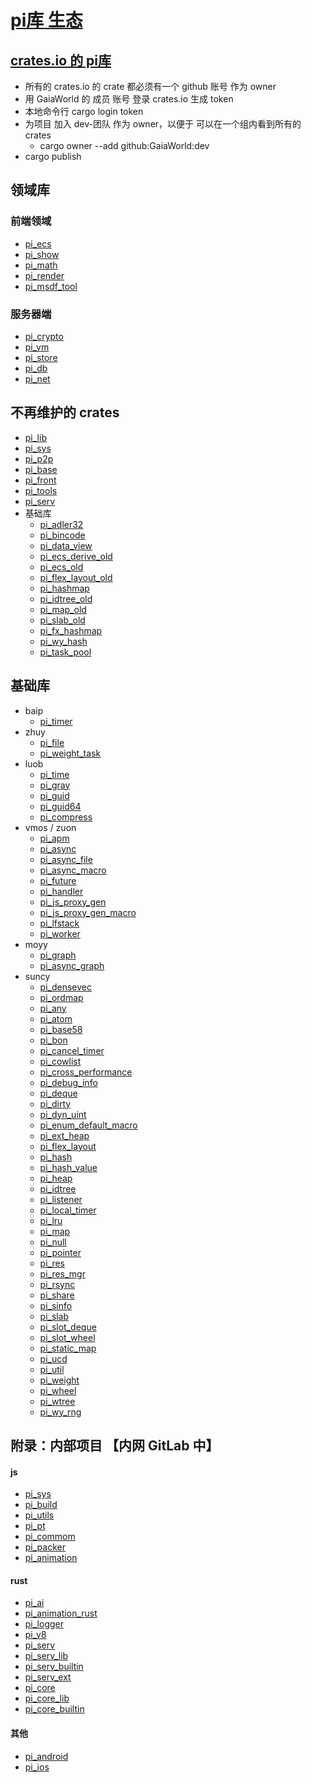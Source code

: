 # [pi库 生态](https://github.com/GaiaWorld/pi_ecosystem)

## [crates.io 的 pi库](https://crates.io/teams/github:gaiaworld:dev)

+ 所有的 crates.io 的 crate 都必须有一个 github 账号 作为 owner
+ 用 GaiaWorld 的 成员 账号 登录 crates.io 生成 token
+ 本地命令行 cargo login token
+ 为项目 加入 dev-团队 作为 owner，以便于 可以在一个组内看到所有的crates
    - cargo owner --add github:GaiaWorld:dev
+ cargo publish

## 领域库

### 前端领域

+ [pi_ecs](https://github.com/GaiaWorld/pi_ecs)
+ [pi_show](https://github.com/GaiaWorld/pi_show)
+ [pi_math](https://github.com/GaiaWorld/pi_math)
+ [pi_render](https://github.com/GaiaWorld/pi_render)
+ [pi_msdf_tool](https://github.com/GaiaWorld/pi_msdf_tool)

### 服务器端

+ [pi_crypto](https://github.com/GaiaWorld/pi_crypto)
+ [pi_vm](https://github.com/GaiaWorld/pi_vm)
+ [pi_store](https://github.com/GaiaWorld/pi_store)
+ [pi_db](https://github.com/GaiaWorld/pi_db) 
+ [pi_net](https://github.com/GaiaWorld/pi_net)

## 不再维护的 crates

+ [pi_lib](https://github.com/GaiaWorld/pi_lib)
+ [pi_sys](https://github.com/GaiaWorld/pi_sys)
+ [pi_p2p](https://github.com/GaiaWorld/pi_p2p)
+ [pi_base](https://github.com/GaiaWorld/pi_base)
+ [pi_front](https://github.com/GaiaWorld/pi_front)
+ [pi_tools](https://github.com/GaiaWorld/pi_tools)
+ [pi_serv](https://github.com/GaiaWorld/pi_serv)
+ 基础库
  - [pi_adler32](https://github.com/GaiaWorld/pi_adler32)
  - [pi_bincode](https://github.com/GaiaWorld/pi_bincode)
  - [pi_data_view](https://github.com/GaiaWorld/pi_data_view)
  - [pi_ecs_derive_old](https://github.com/GaiaWorld/pi_ecs_derive_old)
  - [pi_ecs_old](https://github.com/GaiaWorld/pi_ecs_old)
  - [pi_flex_layout_old](https://github.com/GaiaWorld/pi_flex_layout_old)
  - [pi_hashmap](https://github.com/GaiaWorld/pi_hashmap)
  - [pi_idtree_old](https://github.com/GaiaWorld/pi_idtree_old)
  - [pi_map_old](https://github.com/GaiaWorld/pi_map_old)
  - [pi_slab_old](https://github.com/GaiaWorld/pi_slab_old)
  - [pi_fx_hashmap](https://github.com/GaiaWorld/pi_fx_hashmap)
  - [pi_wy_hash](https://github.com/GaiaWorld/pi_wy_hash)
  - [pi_task_pool](https://github.com/GaiaWorld/pi_task_pool)

## 基础库

+ baip
    - [pi_timer](https://github.com/GaiaWorld/pi_timer)
+ zhuy
    - [pi_file](https://github.com/GaiaWorld/pi_file)
    - [pi_weight_task](https://github.com/GaiaWorld/pi_weight_task)
+ luob
    - [pi_time](https://github.com/GaiaWorld/pi_time)
    - [pi_gray](https://github.com/GaiaWorld/pi_gray)
    - [pi_guid](https://github.com/GaiaWorld/pi_guid)
    - [pi_guid64](https://github.com/GaiaWorld/pi_guid64)
    - [pi_compress](https://github.com/GaiaWorld/pi_compress)
+ vmos / zuon
    - [pi_apm](https://github.com/GaiaWorld/pi_apm)
    - [pi_async](https://github.com/GaiaWorld/pi_async)
    - [pi_async_file](https://github.com/GaiaWorld/pi_async_file)
    - [pi_async_macro](https://github.com/GaiaWorld/pi_async_macro)
    - [pi_future](https://github.com/GaiaWorld/pi_future)
    - [pi_handler](https://github.com/GaiaWorld/pi_handler)
    - [pi_js_proxy_gen](https://github.com/GaiaWorld/pi_js_proxy_gen)
    - [pi_js_proxy_gen_macro](https://github.com/GaiaWorld/pi_js_proxy_gen_macro)
    - [pi_lfstack](https://github.com/GaiaWorld/pi_lfstack)
    - [pi_worker](https://github.com/GaiaWorld/pi_worker)
+ moyy
    - [pi_graph](https://github.com/GaiaWorld/pi_graph)
    - [pi_async_graph](https://github.com/GaiaWorld/pi_async_graph)
+ suncy
    + [pi_densevec](https://github.com/GaiaWorld/pi_densevec)
    + [pi_ordmap](https://github.com/GaiaWorld/pi_ordmap)
    + [pi_any](https://github.com/GaiaWorld/pi_any)
    + [pi_atom](https://github.com/GaiaWorld/pi_atom)
    + [pi_base58](https://github.com/GaiaWorld/pi_base58)
    + [pi_bon](https://github.com/GaiaWorld/pi_bon)
    + [pi_cancel_timer](https://github.com/GaiaWorld/pi_cancel_timer)
    + [pi_cowlist](https://github.com/GaiaWorld/pi_cowlist)
    + [pi_cross_performance](https://github.com/GaiaWorld/pi_cross_performance)
    + [pi_debug_info](https://github.com/GaiaWorld/pi_debug_info)
    + [pi_deque](https://github.com/GaiaWorld/pi_deque)
    + [pi_dirty](https://github.com/GaiaWorld/pi_dirty)
    + [pi_dyn_uint](https://github.com/GaiaWorld/pi_dyn_uint)
    + [pi_enum_default_macro](https://github.com/GaiaWorld/pi_enum_default_macro)
    + [pi_ext_heap](https://github.com/GaiaWorld/pi_ext_heap)
    + [pi_flex_layout](https://github.com/GaiaWorld/pi_flex_layout)
    + [pi_hash](https://github.com/GaiaWorld/pi_hash)
    + [pi_hash_value](https://github.com/GaiaWorld/pi_hash_value)
    + [pi_heap](https://github.com/GaiaWorld/pi_heap)
    + [pi_idtree](https://github.com/GaiaWorld/pi_idtree)
    + [pi_listener](https://github.com/GaiaWorld/pi_listener)
    + [pi_local_timer](https://github.com/GaiaWorld/pi_local_timer)
    + [pi_lru](https://github.com/GaiaWorld/pi_lru)
    + [pi_map](https://github.com/GaiaWorld/pi_map)
    + [pi_null](https://github.com/GaiaWorld/pi_null)
    + [pi_pointer](https://github.com/GaiaWorld/pi_pointer)
    + [pi_res](https://github.com/GaiaWorld/pi_res)
    + [pi_res_mgr](https://github.com/GaiaWorld/pi_res_mgr)
    + [pi_rsync](https://github.com/GaiaWorld/pi_rsync)
    + [pi_share](https://github.com/GaiaWorld/pi_share)
    + [pi_sinfo](https://github.com/GaiaWorld/pi_sinfo)
    + [pi_slab](https://github.com/GaiaWorld/pi_slab)
    + [pi_slot_deque](https://github.com/GaiaWorld/pi_slot_deque)
    + [pi_slot_wheel](https://github.com/GaiaWorld/pi_slot_wheel)
    + [pi_static_map](https://github.com/GaiaWorld/pi_static_map)
    + [pi_ucd](https://github.com/GaiaWorld/pi_ucd)
    + [pi_util](https://github.com/GaiaWorld/pi_util)
    + [pi_weight](https://github.com/GaiaWorld/pi_weight)
    + [pi_wheel](https://github.com/GaiaWorld/pi_wheel)
    + [pi_wtree](https://github.com/GaiaWorld/pi_wtree)
    + [pi_wy_rng](https://github.com/GaiaWorld/pi_wy_rng)

## 附录：内部项目 【内网 GitLab 中】

#### js

+ [pi_sys](http://192.168.31.241:10082/tech/pi_sys)
+ [pi_build](http://192.168.31.241:10082/tech/pi_build)
+ [pi_utils](http://192.168.31.241:10082/tech/pi_utils)
+ [pi_pt](http://192.168.31.241:10082/tech/pi_pt)
+ [pi_commom](http://192.168.31.241:10082/tech/pi_common)
+ [pi_packer](http://192.168.31.241:10082/tech/pi_packer)
+ [pi_animation](http://192.168.31.241:10082/tech/pi_animation)

#### rust

+ [pi_ai](http://192.168.31.241:10082/tech/pi_ai)
+ [pi_animation_rust](http://192.168.31.241:10082/tech/pi_animation_rust)
+ [pi_logger](http://192.168.31.241:10082/tech//pi_logger)
+ [pi_v8](http://192.168.31.241:10082/tech/pi_v8)
+ [pi_serv](http://192.168.31.241:10082/tech/pi_serv)
+ [pi_serv_lib](http://192.168.31.241:10082/tech/pi_serv_lib)
+ [pi_serv_builtin](http://192.168.31.241:10082/tech/pi_serv_builtin)
+ [pi_serv_ext](http://192.168.31.241:10082/tech/pi_serv_ext)
+ [pi_core](http://192.168.31.241:10082/tech/pi_core)
+ [pi_core_lib](http://192.168.31.241:10082/tech/pi_core_lib)
+ [pi_core_builtin](http://192.168.31.241:10082/tech/pi_core_builtin)

#### 其他

+ [pi_android](http://192.168.31.241:10082/tech/pi_android)
+ [pi_ios](http://192.168.31.241:10082/tech/pi_ios)
